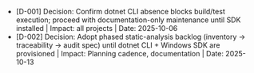 - [D-001] Decision: Confirm dotnet CLI absence blocks build/test execution; proceed with documentation-only maintenance until SDK installed | Impact: all projects | Date: 2025-10-06
- [D-002] Decision: Adopt phased static-analysis backlog (inventory → traceability → audit spec) until dotnet CLI + Windows SDK are provisioned | Impact: Planning cadence, documentation | Date: 2025-10-13

